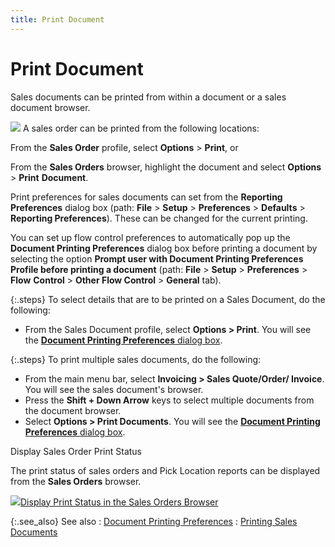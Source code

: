 ```yaml
---
title: Print Document
---
```


# Print Document


Sales documents can be printed from within a document or a sales document  browser.


![]({{site.sp_baseurl}}/img/example.gif) A sales order can be printed from the following locations:


From the **Sales 
 Order** profile, select **Options**  > **Print**, or


From the **Sales 
 Orders** browser, highlight the document and select **Options**  > **Print** **Document**.


Print preferences for sales documents can set from the **Reporting 
 Preferences** dialog box (path: **File**  > **Setup** > **Preferences**  > **Defaults** > **Reporting 
 Preferences**). These can be changed for the current printing.


You can set up flow control preferences to automatically pop up the  **Document Printing Preferences**  dialog box before printing a document by selecting the option **Prompt 
 user with Document Printing Preferences Profile before printing a document** (path: **File** > **Setup** > **Preferences**  > **Flow** **Control**  > **Other Flow Control** > **General** tab).


{:.steps}
To select details that are to be printed on a Sales Document,  do the following:

- From the Sales  Document profile, select **Options &gt; 
 Print**. You will see the [**Document Printing Preferences** dialog  box]({{site.sp_baseurl}}/sales-docs/docs-profile/options/print/document_printing_preferences_dialog_box.html).



{:.steps}
To print multiple sales documents, do the  following:

- From the main  menu bar, select **Invoicing &gt; Sales 
 Quote/Order/ Invoice**. You will see the sales document's browser.
- Press the **Shift + Down Arrow** keys to select multiple  documents from the document browser.
- Select **Options &gt; Print Documents**. You will  see the [**Document 
 Printing Preferences** dialog box]({{site.sp_baseurl}}/sales-docs/docs-profile/options/print/document_printing_preferences_dialog_box.html).



Display Sales Order Print Status


The print status of sales orders and Pick Location reports  can be displayed from the **Sales Orders**  browser.


![]({{site.sp_baseurl}}/img/lens.gif)[Display  Print Status in the Sales Orders Browser]({{site.sp_baseurl}}/sales-docs/sales-orders/sales-orders-browser/display_print_status_in_the_sales_orders_browser_sal.html)


{:.see_also}
See also
: [Document  Printing Preferences]({{site.bp_chm}}/rpt-prt/set-prt/the_printing_preferences_dialog_box_step_by_step_bp.html)
: [Printing  Sales Documents]({{site.sp_baseurl}}/sales-docs/docs-profile/options/print/printing_sale_documents_common_browser_options_sales_documents_contents.html)
